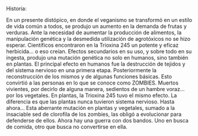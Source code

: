 Historia:

En un presente distópico, en donde el veganismo se transformó en un estilo de vida común a todos, se produjo un aumento en la demanda de frutas y verduras. Ante la necesidad de aumentar la producción de alimentos, la manipulación genética y la desmedida utilización de agrotóxicos no se hizo esperar. Científicos encontraron en la Trioxina 245 un potente y eficaz herbicida… o eso creían. Efectos secundarios en su uso, y sobre todo en su ingesta, produjo una mutación genética no solo en humanos, sino también en plantas. El principal efecto en humanos fue la destrucción de tejidos y del sistema nervioso en una primera etapa. Posteriormente la reconstrucción de los mismos y de algunas funciones básicas. Esto convirtió a las personas en lo que se conoce como ZOMBIES. Muertos vivientes, por decirlo de alguna manera, sedientos de un hambre voraz… por los vegetales. 
En plantas, la Trioxina 245 tuvo el mismo efecto. La diferencia es que las plantas nunca tuvieron sistema nervioso. Hasta ahora…
Esta aberrante mutación en plantas y vegetales, sumado a la insaciable sed de clorofila de los zombies, las obligó a evolucionar para defenderse de ellos. Ahora hay una guerra con dos bandos. Uno en busca de comida, otro que busca no convertirse en ella.

 

